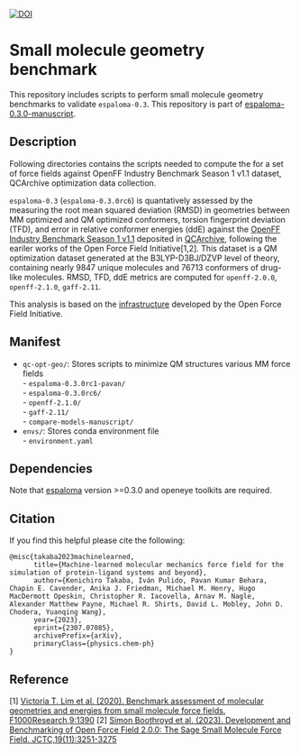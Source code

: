 [![DOI](https://zenodo.org/badge/DOI/10.5281/zenodo.8378216.svg)](https://doi.org/10.5281/zenodo.8378216)

# Small molecule geometry benchmark
This repository includes scripts to perform small molecule geometry benchmarks to validate `espaloma-0.3`. 
This repository is part of [espaloma-0.3.0-manuscript](https://github.com/choderalab/espaloma-0.3.0-manuscript).

## Description
Following directories contains the scripts needed to compute the  for a set of force fields against OpenFF Industry Benchmark Season 1 v1.1 dataset, QCArchive optimization data collection.

`espaloma-0.3` (`espaloma-0.3.0rc6`) is quantatively assessed by the measuring the root mean squared deviation (RMSD) in geometries between MM optimized and QM optimized conformers, torsion fingerprint deviation (TFD), and error in relative conformer energies (ddE) against the [OpenFF Industry Benchmark Season 1 v1.1](https://github.com/openforcefield/qca-dataset-submission/tree/master/submissions/2021-06-04-OpenFF-Industry-Benchmark-Season-1-v1.1) deposited in [QCArchive](https://qcarchive.molssi.org/), following the eariler works of the Open Force Field Initiative[1,2].
This dataset is a QM optimization dataset generated at the B3LYP-D3BJ/DZVP level of theory, containing nearly 9847 unique molecules and 76713 conformers of drug-like molecules. RMSD, TFD, ddE metrics are computed for `openff-2.0.0`, `openff-2.1.0`, `gaff-2.11`.

This analysis is based on the [infrastructure](https://github.com/openforcefield/openff-sage/tree/main/inputs-and-results/benchmarks/qc-opt-geo) developed by the Open Force Field Initiative.


## Manifest
- `qc-opt-geo/`: Stores scripts to minimize QM structures various MM force fields  
      - `espaloma-0.3.0rc1-pavan/`  
      - `espaloma-0.3.0rc6/`  
      - `openff-2.1.0/`  
      - `gaff-2.11/`  
      - `compare-models-manuscript/`  
- `envs/`: Stores conda environment file  
      - `environment.yaml`


## Dependencies
Note that [espaloma](https://github.com/choderalab/espaloma) version >=0.3.0 and openeye toolkits are required.


## Citation
If you find this helpful please cite the following:

```
@misc{takaba2023machinelearned,
      title={Machine-learned molecular mechanics force field for the simulation of protein-ligand systems and beyond}, 
      author={Kenichiro Takaba, Iván Pulido, Pavan Kumar Behara, Chapin E. Cavender, Anika J. Friedman, Michael M. Henry, Hugo MacDermott Opeskin, Christopher R. Iacovella, Arnav M. Nagle, Alexander Matthew Payne, Michael R. Shirts, David L. Mobley, John D. Chodera, Yuanqing Wang},
      year={2023},
      eprint={2307.07085},
      archivePrefix={arXiv},
      primaryClass={physics.chem-ph}
}
```

## Reference
[1] [Victoria T. Lim et al. (2020). Benchmark assessment of molecular geometries and energies from small molecule force fields. F1000Research,9:1390](https://f1000research.com/articles/9-1390/v1)
[2] [Simon Boothroyd et al. (2023). Development and Benchmarking of Open Force Field 2.0.0: The Sage Small Molecule Force Field. JCTC,19(11):3251-3275 ](https://pubs.acs.org/doi/10.1021/acs.jctc.3c00039)  
